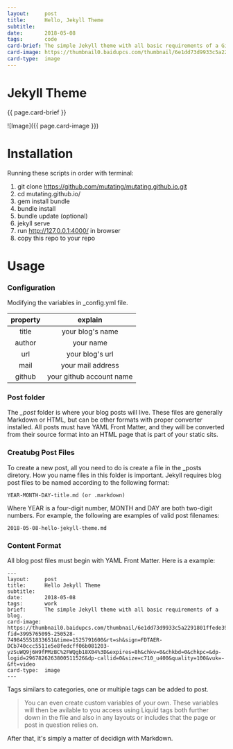 ```yaml
---
layout:     post
title:      Hello, Jekyll Theme
subtitle:   
date:       2018-05-08
tags:       code
card-brief: The simple Jekyll theme with all basic requirements of a GitHub Pages.
card-image: https://thumbnail0.baidupcs.com/thumbnail/6e1dd73d9933c5a2291801ffede395c5?fid=3995765095-250528-749845551833651&time=1525791600&rt=sh&sign=FDTAER-DCb740ccc5511e5e8fedcff06b081203-yzSuWQ9j6H9fPMzBC%2FWQgb18X04%3D&expires=8h&chkv=0&chkbd=0&chkpc=&dp-logid=2967826263800511526&dp-callid=0&size=c710_u400&quality=100&vuk=-&ft=video
card-type:  image
---
```


Jekyll Theme
==============
{{ page.card-brief }}

![Image]({{ page.card-image }})

Installation
==============
Running these scripts in order with terminal:

1. git clone https://github.com/mutating/mutating.github.io.git
2. cd mutating.github.io/
3. gem install bundle
4. bundle install
5. bundle update (optional)
6. jekyll serve
7. run http://127.0.0.1:4000/ in browser
8. copy this repo to your repo

Usage
==============
### Configuration
Modifying the variables in _config.yml file.

|property|explain|
|:------:|:----------------------:|
|title   |your blog's name        |
|author  |your name               |
|url     |your blog's url         |
|mail    |your mail address       |
|github  |your github account name|

### Post folder
The *_post* folder is where your blog posts will live. These files are generally Markdown or HTML, but can be other formats with proper converter installed. All posts must have YAML Front Matter, and they will be converted from their source format into an HTML page that is part of your static sits.

### Creatubg Post Files
To create a new post, all you need to do is create a file in the _posts diretory. How you name files in this folder is important. Jekyll requires blog post files to be named according to the following format:

```
YEAR-MONTH-DAY-title.md (or .markdown)
```

Where YEAR is a four-digit number, MONTH and DAY are both two-digit numbers. For example, the following are examples of valid post filenames:

```
2018-05-08-hello-jekyll-theme.md
```

### Content Format
All blog post files must begin with YAML Front Matter. Here is a example:

```
---
layout:     post
title:      Hello Jekyll Theme
subtitle:   
date:       2018-05-08
tags:       work
brief:      The simple Jekyll theme with all basic requirements of a blog.
card-image: https://thumbnail0.baidupcs.com/thumbnail/6e1dd73d9933c5a2291801ffede395c5?fid=3995765095-250528-749845551833651&time=1525791600&rt=sh&sign=FDTAER-DCb740ccc5511e5e8fedcff06b081203-yzSuWQ9j6H9fPMzBC%2FWQgb18X04%3D&expires=8h&chkv=0&chkbd=0&chkpc=&dp-logid=2967826263800511526&dp-callid=0&size=c710_u400&quality=100&vuk=-&ft=video
card-type:  image
---
```

Tags similars to categories, one or multiple tags can be added to post.

> You can even create custom variables of your own. These variables will then be avilable to you access using Liquid tags both further down in the file and also in any layouts or includes that the page or post in question relies on.

After that, it's simply a matter of decidign with Markdown.